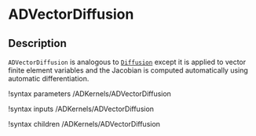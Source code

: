 # ADVectorDiffusion

## Description

`ADVectorDiffusion` is analogous to [`Diffusion`](/Diffusion.md)
except it is applied to vector finite element variables and the Jacobian is
computed automatically using automatic differentiation.

!syntax parameters /ADKernels/ADVectorDiffusion<RESIDUAL>

!syntax inputs /ADKernels/ADVectorDiffusion<RESIDUAL>

!syntax children /ADKernels/ADVectorDiffusion<RESIDUAL>
